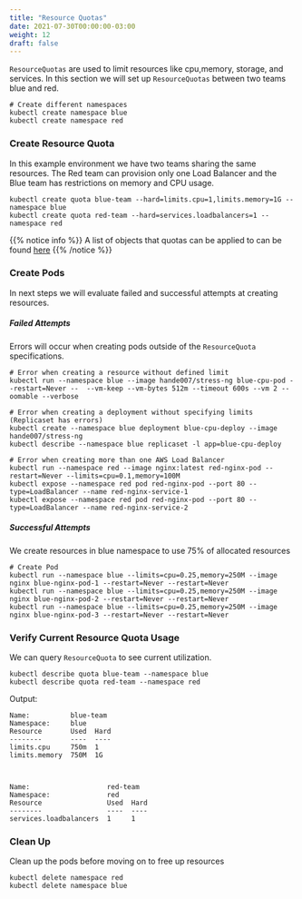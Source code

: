 ```yaml
---
title: "Resource Quotas"
date: 2021-07-30T00:00:00-03:00
weight: 12
draft: false
---
```


`ResourceQuotas` are used to limit resources like cpu,memory, storage, and services. In this section we will set up `ResourceQuotas` between two teams blue and red.


```
# Create different namespaces
kubectl create namespace blue
kubectl create namespace red
```
### Create Resource Quota
In this example environment we have two teams sharing the same resources. The Red team can provision only one Load Balancer and the Blue team has restrictions on memory and CPU usage. 

```
kubectl create quota blue-team --hard=limits.cpu=1,limits.memory=1G --namespace blue
kubectl create quota red-team --hard=services.loadbalancers=1 --namespace red
```

{{% notice info %}}
A list of objects that quotas can be applied to can be found [here](https://kubernetes.io/docs/concepts/policy/resource-quotas/) 
{{% /notice %}}

### Create Pods 

In next steps we will evaluate failed and successful attempts at creating resources.

##### Failed Attempts
Errors will occur when creating pods outside of the `ResourceQuota` specifications.
```
# Error when creating a resource without defined limit
kubectl run --namespace blue --image hande007/stress-ng blue-cpu-pod --restart=Never --  --vm-keep --vm-bytes 512m --timeout 600s --vm 2 --oomable --verbose

# Error when creating a deployment without specifying limits (Replicaset has errors)
kubectl create --namespace blue deployment blue-cpu-deploy --image hande007/stress-ng
kubectl describe --namespace blue replicaset -l app=blue-cpu-deploy  

# Error when creating more than one AWS Load Balancer
kubectl run --namespace red --image nginx:latest red-nginx-pod --restart=Never --limits=cpu=0.1,memory=100M
kubectl expose --namespace red pod red-nginx-pod --port 80 --type=LoadBalancer --name red-nginx-service-1
kubectl expose --namespace red pod red-nginx-pod --port 80 --type=LoadBalancer --name red-nginx-service-2
```
##### Successful Attempts
We create resources in blue namespace to use 75% of allocated resources
```
# Create Pod
kubectl run --namespace blue --limits=cpu=0.25,memory=250M --image nginx blue-nginx-pod-1 --restart=Never --restart=Never
kubectl run --namespace blue --limits=cpu=0.25,memory=250M --image nginx blue-nginx-pod-2 --restart=Never --restart=Never
kubectl run --namespace blue --limits=cpu=0.25,memory=250M --image nginx blue-nginx-pod-3 --restart=Never --restart=Never
```
### Verify Current Resource Quota Usage
We can query `ResourceQuota` to see current utilization. 
```
kubectl describe quota blue-team --namespace blue
kubectl describe quota red-team --namespace red
```

Output:

```
Name:          blue-team
Namespace:     blue
Resource       Used  Hard
--------       ----  ----
limits.cpu     750m  1
limits.memory  750M  1G



Name:                   red-team
Namespace:              red
Resource                Used  Hard
--------                ----  ----
services.loadbalancers  1     1
```

### Clean Up 
Clean up the pods before moving on to free up resources
```
kubectl delete namespace red
kubectl delete namespace blue
```